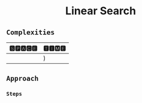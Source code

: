 <h1 align="center">Linear Search</h1>

## `Complexities`

| 🆂🅿🅰🅲🅴 | 🆃🅸🅼🅴 |
| -------- | ------- |
|  | ) |


## `Approach`


### `Steps`

  

